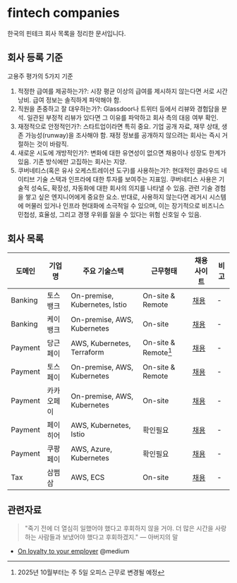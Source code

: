 # fintech companies

한국의 핀테크 회사 목록을 정리한 문서입니다.

## 회사 등록 기준

고용주 평가의 5가지 기준

1. 적정한 급여를 제공하는가?: 시장 평균 이상의 급여를 제시하지 않는다면 서로 시간 낭비. 급여 정보는 솔직하게 파악해야 함.
2. 직원을 존중하고 잘 대우하는가?: Glassdoor나 트위터 등에서 리뷰와 경험담을 분석. 일관된 부정적 리뷰가 있다면 그 이유를 파악하고 회사 측의 대응 여부 확인.
3. 재정적으로 안정적인가?: 스타트업이라면 특히 중요. 기업 공개 자료, 재무 상태, 생존 가능성(runway)을 조사해야 함. 재정 정보를 공개하지 않으려는 회사는 즉시 거절하는 것이 바람직.
4. 새로운 시도에 개방적인가?: 변화에 대한 유연성이 없으면 채용이나 성장도 한계가 있음. 기존 방식에만 고집하는 회사는 지양.
5. 쿠버네티스(혹은 유사 오케스트레이션 도구)를 사용하는가?: 현대적인 클라우드 네이티브 기술 스택과 인프라에 대한 투자를 보여주는 지표임. 쿠버네티스 사용은 기술적 성숙도, 확장성, 자동화에 대한 회사의 의지를 나타낼 수 있음. 관련 기술 경험을 쌓고 싶은 엔지니어에게 중요한 요소. 반대로, 사용하지 않는다면 레거시 시스템에 머물러 있거나 인프라 현대화에 소극적일 수 있으며, 이는 장기적으로 비즈니스 민첩성, 효율성, 그리고 경쟁 우위를 잃을 수 있다는 위험 신호일 수 있음.

## 회사 목록

| 도메인 | 기업명  | 주요 기술스택 | 근무형태 | 채용 사이트 | 비고 |
|------|--------|-----------|---------|----------|----|
| Banking | 토스뱅크 | On-premise, Kubernetes, Istio | On-site & Remote | [채용](https://toss.im/career/jobs?company=%ED%86%A0%EC%8A%A4%EB%B1%85%ED%81%AC) | - |
| Banking | 케이뱅크 | On-premise, AWS, Kubernetes | On-site | [채용](https://kbank.recruiter.co.kr/appsite/company/index) | - |
| Payment | 당근페이 | AWS, Kubernetes, Terraform | On-site & Remote[^1] | [채용](https://about.daangn.com/jobs/) | - |
| Payment | 토스페이 | On-premise, AWS, Kubernetes | On-site & Remote | [채용](https://toss.im/career/jobs?company=%ED%86%A0%EC%8A%A4%ED%8E%98%EC%9D%B4) | - |
| Payment | 카카오페이 | On-premise, AWS, Kubernetes | On-site | [채용](https://kakaopay.career.greetinghr.com/) | - |
| Payment | 페이히어 | AWS, Kubernetes, Istio | 확인필요 | [채용](https://careers.payhere.in/recruit) | - |
| Payment | 쿠팡페이 | AWS, Azure, Kubernetes | 확인필요 | [채용](https://www.coupang.jobs/kr/jobs/?department=Coupang+Pay&department=Coupang+Pay+Tech) | - |
| Tax | 삼쩜삼 | AWS, ECS | On-site | [채용](https://jobisnvillains.com/recruit) | - |

[^1]: 2025년 10월부터는 주 5일 오피스 근무로 변경될 예정

## 관련자료

> "죽기 전에 더 열심히 일했어야 했다고 후회하지 않을 거야. 더 많은 시간을 사랑하는 사람들과 보냈어야 했다고 후회하겠지." — 아버지의 말

- [On loyalty to your employer](https://medium.com/hackernoon/on-loyalty-to-your-employer-c674c4b06b3a) @medium
